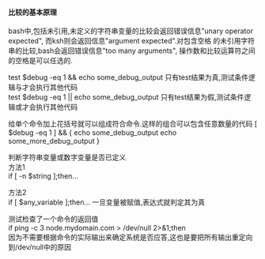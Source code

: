 
#### 比较的基本原理  

bash中,包括未引用,未定义的字符串变量的比较会返回错误信息"unary operator expected", 而ksh则会返回信息"argument expected".对包含空格
的未引用字符串的比较,bash会返回错误信息"too many arguments",
操作数和比较运算符之间的空格是可以任选的.  

test $debug -eq 1 && echo some_debug_output 只有test结果为真,测试条件逻辑与才会执行其他代码  
test $debug -eq 1 || echo some_debug_output 只有test结果为假,测试条件逻辑或才会执行其他代码  


 给单个命令加上花括号就可以组成符合命令.这样的组合可以包含任意数量的代码
[ $debug -eq 1 ] && {
	echo some_debug_output
	echo some_more_debug_output
}

判断字符串变量或数字变量是否已定义  
方法1  
if [ -n $string ];then...  

方法2  
if [ $any_variable ];then...     一旦变量被赋值,表达式就判定其为真


测试检查了一个命令的返回值  
if ping -c 3 node.mydomain.com > /dev/null 2>&1;then  
因为不需要根据命令的实际输出来确定系统是否应答,这也是要把所有输出重定向到/dev/null中的原因  